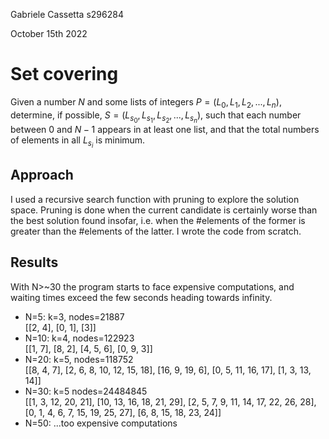 Gabriele Cassetta s296284 

October 15th 2022

# Set covering
Given a number $N$ and some lists of integers $P = (L_0, L_1, L_2, ..., L_n)$, determine, if possible, $S = (L_{s_0}, L_{s_1}, L_{s_2}, ..., L_{s_n})$, such that each number between $0$ and $N-1$ appears in at least one list, and that the total numbers of elements in all $L_{s_i}$ is minimum.

## Approach
I used a recursive search function with pruning to explore the solution space. Pruning is done when the current candidate is certainly worse than the best solution found insofar, i.e. when the #elements of the former is greater than the #elements of the latter.
I wrote the code from scratch.

## Results
With N>~30 the program starts to face expensive computations, and waiting times exceed the few seconds heading towards infinity.

* N=5: k=3, nodes=21887 <br/>
[[2, 4], [0, 1], [3]]
* N=10: k=4, nodes=122923 <br/>
[[1, 7], [8, 2], [4, 5, 6], [0, 9, 3]]
* N=20: k=5, nodes=118752 <br/>
[[8, 4, 7], [2, 6, 8, 10, 12, 15, 18], [16, 9, 19, 6], [0, 5, 11, 16, 17], [1, 3, 13, 14]]
* N=30: k=5 nodes=24484845 <br/>
[[1, 3, 12, 20, 21], [10, 13, 16, 18, 21, 29], [2, 5, 7, 9, 11, 14, 17, 22, 26, 28], [0, 1, 4, 6, 7, 15, 19, 25, 27], [6, 8, 15, 18, 23, 24]]
* N=50: ...too expensive computations
